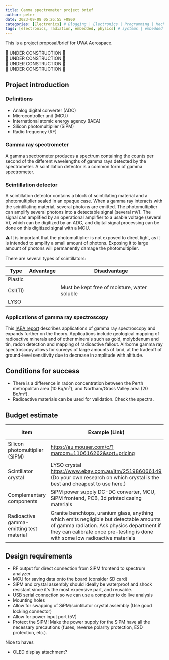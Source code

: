 ```yaml
---
title: Gamma spectrometer project brief
author: peter
date: 2023-09-08 05:26:55 +0800
categories: [Electronics] # Blogging | Electronics | Programming | Mechanical
tags: [electronics, radiation, embedded, physics] # systems | embedded | rf | microwave | electronics | solidworks | automation
---
```


This is a project proposal/brief for UWA Aerospace.

🚧 UNDER CONSTRUCTION 🚧\
🚧 UNDER CONSTRUCTION 🚧\
🚧 UNDER CONSTRUCTION 🚧\
🚧 UNDER CONSTRUCTION 🚧

## Project introduction

### Definitions

- Analog digital converter (ADC)
- Microcontroller unit (MCU)
- International atomic energy agency (IAEA)
- Silicon photomultiplier (SiPM)
- Radio frequency (RF)

### Gamma ray spectrometer

A gamma spectrometer produces a spectrum containing the counts per second of the different wavelengths of gamma rays detected by the spectrometer. A scintillation detector is a common form of gamma spectrometer.

### Scintillation detector

A scintillation detector contains a block of scintillating material and a photomultiplier sealed in an opaque case. When a gamma ray interacts with the scintillating material, several photons are emitted. The photomultiplier can amplify several photons into a detectable signal (several mV). The signal can amplified by an operational amplifier to a usable voltage (several V), which can be digitized by an ADC, and digital signal processing can be done on this digitized signal with a MCU.

⚠ It is important that the photomultiplier is not exposed to direct light, as it is intended to amplify a small amount of photons. Exposing it to large amount of photons will permanently damage the photomultiplier.

There are several types of scintillators:

| Type    | Advantage | Disadvantage                                 |
| ------- | --------- | -------------------------------------------- |
| Plastic |
| CsI(Tl) |           | Must be kept free of moisture, water soluble |
| LYSO    |

### Applications of gamma ray spectroscopy

This [IAEA report](https://inis.iaea.org/collection/NCLCollectionStore/_Public/22/072/22072114.pdf) describes applications of gamma ray spectroscopy and expands further on the theory. Applications include geological mapping of radioactive minerals and of other minerals such as gold, molybdenum and tin, radon detection and mapping of radioactive fallout. Airborne gamma ray spectroscopy allows for surveys of large amounts of land, at the tradeoff of ground-level sensitivity due to decrease in amplitude with altitude.

## Conditions for success

- There is a difference in radon concentration between the Perth metropolitan area (10 Bq/m³), and Northam/Grass Valley area (20 Bq/m³).
- Radioactive materials can be used for validation. Check the spectra.

## Budget estimate

| Item                                     | Example (Link)                                                                                                                                                                                                         | Rough Budget                         |
| ---------------------------------------- | ---------------------------------------------------------------------------------------------------------------------------------------------------------------------------------------------------------------------- | ------------------------------------ |
| Silicon photomultiplier (SiPM)           | https://au.mouser.com/c/?marcom=110616262&sort=pricing                                                                                                                                                                 | [$50,$100]                           |
| Scintillator crystal                     | LYSO crystal https://www.ebay.com.au/itm/251986066149 (Do your own research on which crystal is the best and cheapest to use here.)                                                                                    | [$70,$120]                           |
| Complementary components                 | SiPM power supply DC-DC converter, MCU, SiPM frontend, PCB, 3d printed casing materials                                                                                                                                | ~$50                                 |
| Radioactive gamma-emitting test material | Granite benchtops, uranium glass, anything which emits negligible but detectable amounts of gamma radiation. Ask physics department if they can calibrate once pre-testing is done with some low radioactive materials | idk just find granite benchtop chips |

## Design requirements

- RF output for direct connection from SiPM frontend to spectrum analyzer
- MCU for saving data onto the board (consider SD card)
- SiPM and crystal assembly should ideally be waterproof and shock resistant since it's the most expensive part, and reusable.
- USB serial connection so we can use a computer to do live analysis
- Mounting holes
- Allow for swapping of SiPM/scintillator crystal assembly (Use good locking connector)
- Allow for power input port (5V)
- Protect the SiPM! Make the power supply for the SiPM have all the necessary precautions (fuses, reverse polarity protection, ESD protection, etc.).

Nice to haves

- OLED display attachment?
